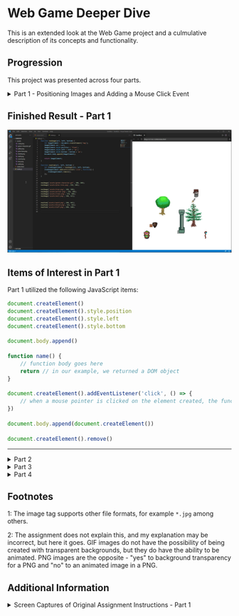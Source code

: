 # Web Game Deeper Dive
This is an extended look at the Web Game project and a culmulative description of its concepts and functionality.

## Progression
This project was presented across four parts.
<details>
<summary>Part 1 - Positioning Images and Adding a Mouse Click Event</summary>
### Version 1
![](./Captures/WebGameCapture00017.png)

For this version, I simply started by importing the =green= 
```javascript
let greenCharacter = document.createElement('img');
greenCharacter.src = 'assets/green-character.gif';
greenCharacter.style.position = 'fixed';
greenCharacter.style.left = '100px';
greenCharacter.style.bottom = '100px';
document.body.append(greenCharacter);
```

This code creates an HTML element object - in this case, an ```img``` tag.

The ```src``` property of the element is set to the relative file path of the image (gif format in this instance, but png will be shown later).<sup>[1](#footnote001)</sup>

### Version 2
![](./Captures/WebGameCapture00018.png)
Now, adding a pine tree using the same code structure:
```javascript
let pineTree = document.createElement('img');
pineTree.src = 'assets/pine-tree.png';
pineTree.style.position = 'fixed';
pineTree.style.left = '450px';
pineTree.style.bottom = '200px';
document.body.append(pineTree);
```
However, what about adding more images later? This is redundancy a function can help solve.

### Version 3 - Refactoring Using a Function
![](./Captures/WebGameCapture00019.png)
The code becomes more sophisticated and refined by eliminating redundancy where possible. In this case, the function eliminates redundant code structure.
```javascript
function newImage(url, left, bottom) {
    let imageElement = document.createElement('img');
    imageElement.src = url;
    imageElement.style.position = 'fixed';
    imageElement.style.left = left + 'px';
    imageElement.style.bottom = bottom + 'px';
    document.body.append(imageElement);
}

newImage('assets/green-character.gif', 100, 100);
newImage('assets/pine-tree.png', 450, 200);
```
### Version 4 - Adding More Images
![](./Captures/WebGameCapture00020.png)
And now with more images placed on the page with the same function as before, ```newImage```.
```javascript
newImage('assets/tree.png', 200, 300);
newImage('assets/pillar.png', 350, 100);
newImage('assets/crate.png', 150, 200);
newImage('assets/well.png', 500, 425);
```
### Version 5 - Add an Item (Not an Image)
Adding a sword for the player to click to pick up.

This is a variation on the ```newImage()``` function, where an event listener is added and on the ```click``` event, the item disappears from the document body.

I begin by adding the return to the ```newImage()``` function.

```javascript
function newImage(url, left, bottom) {
    let imageElement = document.createElement('img');
    imageElement.src = url;
    imageElement.style.position = 'fixed';
    imageElement.style.left = left + 'px';
    imageElement.style.bottom = bottom + 'px';
    document.body.append(imageElement);

    return imageElement;
}
```

```javascript
function newItem(url, left, bottom) {
    newImage(url, left, bottom);
}

newItem('assets/sword.png', 500, 405);
```

And now, the sword appears.  However, nothing happens when it is clicked.  It should disappear.

![](./Captures/WebGameCapture00021.png)

To remedy this, make two changes to the ```newItem()``` function:  declare a variable to hold the object (image element item) returned from the ```newImage``` function call, and the second, add the event listener as shown.

```javascript
function newItem(url, left, bottom) {
    let itemImageElement = newImage(url, left, bottom);
    itemImageElement.addEventListener('click', function() {
        itemImageElement.remove();
    });
}
```
![](./Captures/WebGameCapture00023.gif)

The animated GIF doesn't show the mouse movement too well, but rest assured, the mouse was positioned over the sword item before the left mouse button was clicked to remove the item image element from the document body.

### Version 6 - Add More Items with the Function
Adding two more items to the document with the ```newItem()``` function from before.
```javascript
newItem('assets/shield.png', 165, 185);
newItem('assets/staff.png', 600, 100);
```
The results are shown below (again, the mouse pointer isn't captured precisely located in this animated GIF).

![](./Captures/WebGameCapture00027.gif)

### Version 7 - Modifying the Event Behavoir
What if we wanted to make a change across all items?  With a function it's very easy - just one change, instead of changing each time the ```newItem``` block appeared in the code.
</details>

## Finished Result - Part 1
![](./Captures/WebGameCapture00031.gif)
## Items of Interest in Part 1
Part 1 utilized the following JavaScript items:

```javascript
document.createElement()
document.createElement().style.position
document.createElement().style.left
document.createElement().style.bottom

document.body.append()

function name() {
    // function body goes here
    return // in our example, we returned a DOM object
}

document.createElement().addEventListener('click', () => {
    // when a mouse pointer is clicked on the element created, the function in this declaration is performed.
})

document.body.append(document.createElement())

document.createElement().remove()
```


---


<details><summary>Part 2</summary></details>
<details><summary>Part 3</summary></details>
<details><summary>Part 4</summary></details>


## Footnotes
<a name="footnote001">1</a>: The image tag supports other file formats, for example ```*.jpg``` among others.

<a name="footnote002">2</a>: The assignment does not explain this, and my explanation may be incorrect, but here it goes.  GIF images do not have the possibility of being created with transparent backgrounds, but they do have the ability to be animated.  PNG images are the opposite - "yes" to background transparency for a PNG and "no" to an animated image in a PNG.

## Additional Information
<details><summary>Screen Captures of Original Assignment Instructions - Part 1</summary>
## Original Assignment - Part 1

![](./Captures/WebGameCapture00001.png)
![](./Captures/WebGameCapture00002.png)
![](./Captures/WebGameCapture00003.png)
![](./Captures/WebGameCapture00004.png)
![](./Captures/WebGameCapture00005.png)
![](./Captures/WebGameCapture00006.png)
![](./Captures/WebGameCapture00007.png)
![](./Captures/WebGameCapture00008.png)
![](./Captures/WebGameCapture00009.png)
![](./Captures/WebGameCapture00010.png)
![](./Captures/WebGameCapture00011.png)
![](./Captures/WebGameCapture00012.png)
![](./Captures/WebGameCapture00013.png)
![](./Captures/WebGameCapture00014.png)
![](./Captures/WebGameCapture00015.png)
</details?>

